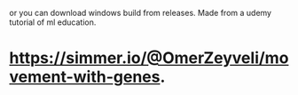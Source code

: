 or you can download windows build from releases.
Made from a udemy tutorial of ml education.

# https://simmer.io/@OmerZeyveli/movement-with-genes.
